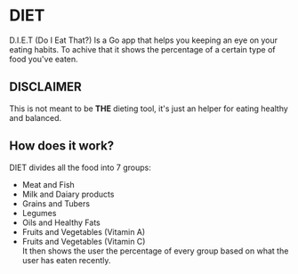 # DIET
D.I.E.T (Do I Eat That?) Is a Go app that helps you keeping an eye on your eating habits.
To achive that it shows the percentage of a certain type of food you've eaten.

## DISCLAIMER
This is not meant to be **THE** dieting tool, it's just an helper for eating healthy and balanced.

## How does it work?
DIET divides all the food into 7 groups:  
- Meat and Fish
- Milk and Daiary products
- Grains and Tubers
- Legumes
- Oils and Healthy Fats
- Fruits and Vegetables (Vitamin A)
- Fruits and Vegetables (Vitamin C)  
It then shows the user the percentage of every group based on what the user has eaten recently.
